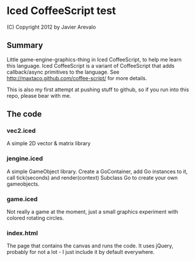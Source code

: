 # Iced CoffeeScript test
(C) Copyright 2012 by Javier Arevalo

## Summary

Little game-engine-graphics-thing in Iced CoffeeScript, to help me learn this language.
Iced CoffeeScript is a variant of CoffeeScript that adds callback/async primitives to the language. See http://maxtaco.github.com/coffee-script/ for more details.

This is also my first attempt at pushing stuff to github, so if you run into this repo, please bear with me.

## The code

### vec2.iced
A simple 2D vector & matrix library

### jengine.iced
A simple GameObject library.
Create a GoContainer, add Go instances to it, call tick(seconds) and render(context)
Subclass Go to create your own gameobjects.

### game.iced
Not really a game at the moment, just a small graphics experiment with colored rotating circles.

### index.html
The page that contains the canvas and runs the code.
It uses jQuery, probably for not a lot - I just include it by default everywhere.
